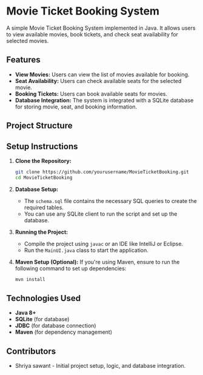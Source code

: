 # Movie Ticket Booking System

A simple Movie Ticket Booking System implemented in Java. It allows users to view available movies, book tickets, and check seat availability for selected movies.

## Features

- **View Movies:** Users can view the list of movies available for booking.
- **Seat Availability:** Users can check available seats for the selected movie.
- **Booking Tickets:** Users can book available seats for movies.
- **Database Integration:** The system is integrated with a SQLite database for storing movie, seat, and booking information.

## Project Structure


## Setup Instructions

1. **Clone the Repository:**
    ```bash
    git clone https://github.com/yourusername/MovieTicketBooking.git
    cd MovieTicketBooking
    ```

2. **Database Setup:**
    - The `schema.sql` file contains the necessary SQL queries to create the required tables.
    - You can use any SQLite client to run the script and set up the database.

3. **Running the Project:**
    - Compile the project using `javac` or an IDE like IntelliJ or Eclipse.
    - Run the `MainUI.java` class to start the application.

4. **Maven Setup (Optional):**
    If you're using Maven, ensure to run the following command to set up dependencies:
    ```bash
    mvn install
    ```

## Technologies Used

- **Java 8+**
- **SQLite** (for database)
- **JDBC** (for database connection)
- **Maven** (for dependency management)

## Contributors

- Shriya sawant - Initial project setup, logic, and database integration.



